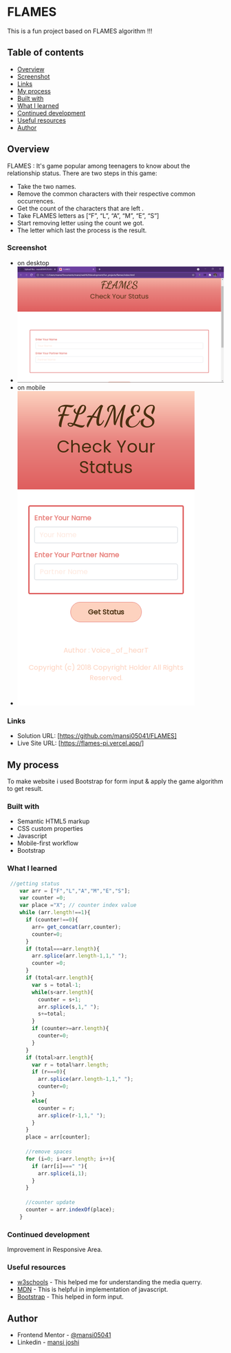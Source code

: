 # FLAMES
This is a fun project based on FLAMES algorithm !!! 

## Table of contents

- [Overview](#overview)
- [Screenshot](#screenshot)
- [Links](#links)
- [My process](#my-process)
- [Built with](#built-with)
- [What I learned](#what-i-learned)
- [Continued development](#continued-development)
- [Useful resources](#useful-resources)
- [Author](#author)

## Overview
FLAMES : It's game popular among teenagers to know about the relationship status.
There are two steps in this game:

- Take the two names.
- Remove the common characters with their respective common occurrences.
- Get the count of the characters that are left .
- Take FLAMES letters as [“F”, “L”, “A”, “M”, “E”, “S”]
- Start removing letter using the count we got.
- The letter which last the process is the result.


### Screenshot
- on desktop
- ![](./Flames_ss.png)
- on mobile
- ![](./mobile.png)

### Links

- Solution URL: [https://github.com/mansi05041/FLAMES]
- Live Site URL: [https://flames-pi.vercel.app/]

## My process

To make website i used Bootstrap for form input & apply the game algorithm to get result.

### Built with

- Semantic HTML5 markup
- CSS custom properties
- Javascript
- Mobile-first workflow
- Bootstrap

### What I learned

```js
 //getting status
    var arr = ["F","L","A","M","E","S"];
    var counter =0;
    var place ="X"; // counter index value
    while (arr.length!==1){
      if (counter!==0){
        arr= get_concat(arr,counter);
        counter=0;
      }
      if (total===arr.length){
        arr.splice(arr.length-1,1," ");
        counter =0;
      }
      if (total<arr.length){
        var s = total-1;
        while(s<arr.length){
          counter = s+1;
          arr.splice(s,1," ");
          s+=total;
        }
        if (counter>=arr.length){
          counter=0;
        }
      }
      if (total>arr.length){
        var r = total%arr.length;
        if (r===0){
          arr.splice(arr.length-1,1," ");
          counter=0;
        }
        else{
          counter = r;
          arr.splice(r-1,1," ");
        }
      }
      place = arr[counter];

      //remove spaces
      for (i=0; i<arr.length; i++){
        if (arr[i]===" "){
          arr.splice(i,1);
        }
      }

      //counter update
      counter = arr.indexOf(place);
    }

```

### Continued development

Improvement in Responsive Area.

### Useful resources

- [w3schools](https://www.w3schools.com/css/css_rwd_mediaqueries.asp) - This helped me for understanding the media querry.
- [MDN](https://developer.mozilla.org/en-US/) - This is helpful in implementation of javascript.
- [Bootstrap](https://getbootstrap.com/) - This helped in form input.

## Author

- Frontend Mentor - [@mansi05041](https://www.frontendmentor.io/profile/mansi05041)
- Linkedin - [mansi joshi](https://www.linkedin.com/in/mansi-joshi-663aa81a0/)
